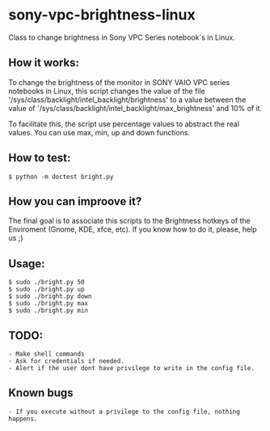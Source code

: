 sony-vpc-brightness-linux
=========================

Class to change brightness in Sony VPC Series notebook`s in Linux.

How it works:
-------------

To change the brightness of the monitor in SONY VAIO VPC series notebooks in Linux, this script
changes the value of the file '/sys/class/backlight/intel_backlight/brightness' to a value between
the value of '/sys/class/backlight/intel_backlight/max_brightness' and 10% of it.

To facilitate this, the script use percentage values to abstract the real values. You can use
max, min, up and down functions.


How to test:
-------------

    $ python -m doctest bright.py

How you can improove it?
-------------

The final goal is to associate this scripts to the Brightness hotkeys of the Enviroment (Gnome, KDE, xfce, etc).
If you know how to do it, please, help us ;)

Usage:
-------------

    $ sudo ./bright.py 50
    $ sudo ./bright.py up
    $ sudo ./bright.py down
    $ sudo ./bright.py max
    $ sudo ./bright.py min


TODO:
-------------

    - Make shell commands
    - Ask for credentials if needed.
    - Alert if the user dont have privilege to write in the config file.

Known bugs
-------------

    - If you execute without a privilege to the config file, nothing happens.
